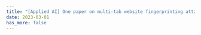 ```yaml
---
title: "[Applied AI] One paper on multi-tab website fingerprinting attack (essentially analysis over encrypted network traffic) is accepted by IEEE S&P (Oakland) 2023."
date: 2023-03-01
has_more: false
---
```

